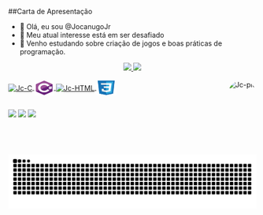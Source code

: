 ##Carta de Apresentação

- 👋 Olá, eu sou @JocanugoJr 
- 👀 Meu atual interesse está em ser desafiado
- 🌱 Venho estudando sobre criação de jogos e boas práticas de programação.

<div align="center">
  <a href="https://github.com/JocanugoJr">
  <img height="170em" src="https://github-readme-stats.vercel.app/api?username=JocanugoJr&show_icons=true&theme=dracula&include_all_commits=true&count_private=true"/>
  <img height="170em" src="https://github-readme-stats.vercel.app/api/top-langs/?username=JocanugoJr&layout=compact&langs_count=7&theme=dracula"/>
</div>
<div style="display: inline_block"><br>
  <img align="center" alt="Jc-C" height="30" width="40" src="https://cdn.jsdelivr.net/gh/devicons/devicon/icons/c/c-original.svg">
  <img align="center" alt="Jc-Csharp" height="30" width="40" src="https://raw.githubusercontent.com/devicons/devicon/master/icons/csharp/csharp-original.svg">
  <img align="center" alt="Jc-HTML" height="30" width="40" src="https://cdn.jsdelivr.net/gh/devicons/devicon/icons/html5/html5-original.svg">
  <img align="center" alt="Jc-CSS" height="30" width="40" src="https://raw.githubusercontent.com/devicons/devicon/master/icons/css3/css3-original.svg">
  <img align="right" alt="Jc-pic" height="150" style="border-radius:50px;" src="https://media2.giphy.com/media/RbDKaczqWovIugyJmW/giphy.gif?cid=ecf05e47zpg59exv1zvipnocni0ibez8sxhjfioy5lj46cvk&rid=giphy.gif&ct=g?width=676&height=676">
</div>
  
  ##
 
<div> 
  <a href="https://www.instagram.com/josezzz_0/" target="_blank"><img src="https://img.shields.io/badge/-Instagram-%23E4405F?style=for-the-badge&logo=instagram&logoColor=white" target="_blank"></a>
  <a href = "mailto:aspjcarlosjr@gmail.com"><img src="https://img.shields.io/badge/-Gmail-%23333?style=for-the-badge&logo=gmail&logoColor=white" target="_blank"></a>
  <a href="https://www.linkedin.com/in/josé-carlos-junior-47a4b5208/" target="_blank"><img src="https://img.shields.io/badge/-LinkedIn-%230077B5?style=for-the-badge&logo=linkedin&logoColor=white" target="_blank"></a> 
 </div>

![Snake animation](https://github.com/JocanugoJr/JocanugoJr/blob/output/github-contribution-grid-snake.svg)
  
<!---
JocanugoJr/JocanugoJr is a ✨ special ✨ repository because its `README.md` (this file) appears on your GitHub profile.
You can click the Preview link to take a look at your changes.
--->
